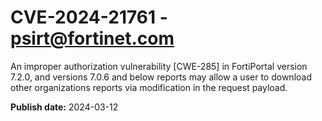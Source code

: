 # CVE-2024-21761 - psirt@fortinet.com

An improper authorization vulnerability [CWE-285] in FortiPortal version 7.2.0, and versions 7.0.6 and below reports may allow a user to download other organizations reports via modification in the request payload.

**Publish date:** 2024-03-12
